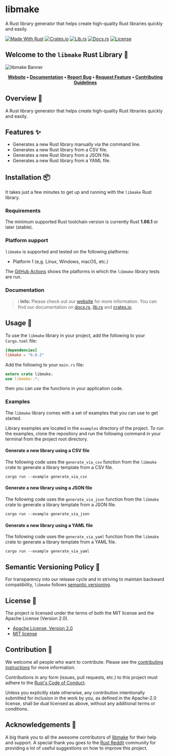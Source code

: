 # libmake

A Rust library generator that helps create high-quality Rust libraries quickly and easily.

[![Made With Rust][made-with-rust-badge]][5]
[![Crates.io][crates-badge]][7]
[![Lib.rs][libs-badge]][9]
[![Docs.rs][docs-badge]][8]
[![License][license-badge]][2]

## Welcome to the `libmake` Rust Library 👋

![libmake Banner][banner]

<!-- markdownlint-disable MD033 -->
<center>

**[Website][0]
• [Documentation][8]
• [Report Bug][3]
• [Request Feature][3]
• [Contributing Guidelines][4]**

</center>

<!-- markdownlint-enable MD033 -->

## Overview 📖

A Rust library generator that helps create high-quality Rust libraries quickly and easily.

## Features ✨

- Generates a new Rust library manually via the command line.
- Generates a new Rust library from a CSV file.
- Generates a new Rust library from a JSON file.
- Generates a new Rust library from a YAML file.

## Installation 📦

It takes just a few minutes to get up and running with the `libmake` Rust
library.

### Requirements

The minimum supported Rust toolchain version is currently Rust
**1.66.1** or later (stable).

### Platform support

`libmake` is supported and tested on the following platforms:

- Platform 1 (e,g. Linux, Windows, macOS, etc.)

The [GitHub Actions][10] shows the platforms in which the `libmake`
library tests are run.

### Documentation

> ℹ️ **Info:** Please check out our [website][0] for more information.
You can find our documentation on [docs.rs][8], [lib.rs][9] and
[crates.io][7].

## Usage 📖

To use the `libmake` library in your project, add the following to your
`Cargo.toml` file:

```toml
[dependencies]
libmake = "0.0.2"
```

Add the following to your `main.rs` file:

```rust
extern crate libmake;
use libmake::*;
```

then you can use the functions in your application code.

### Examples

The `libmake` library comes with a set of examples that you can use to
get started.

Library examples are located in the `examples` directory of the project.
To run the examples, clone the repository and run the following command
in your terminal from the project root directory.

#### Generate a new library using a CSV file

The following code uses the `generate_via_csv` function from the
`libmake` crate to generate a library template from a CSV file.

```shell
cargo run --example generate_via_csv
```

#### Generate a new library using a JSON file

The following code uses the `generate_via_json` function from the
`libmake` crate to generate a library template from a JSON file.

```shell
cargo run --example generate_via_json
```

#### Generate a new library using a YAML file

The following code uses the `generate_via_yaml` function from the
`libmake` crate to generate a library template from a YAML file.

```shell
cargo run --example generate_via_yaml
```

## Semantic Versioning Policy 🚥

For transparency into our release cycle and in striving to maintain
backward compatibility, `libmake` follows [semantic versioning][6].

## License 📝

The project is licensed under the terms of both the MIT license and the
Apache License (Version 2.0).

- [Apache License, Version 2.0][1]
- [MIT license][2]

## Contribution 🤝

We welcome all people who want to contribute. Please see the
[contributing instructions][4] for more information.

Contributions in any form (issues, pull requests, etc.) to this project
must adhere to the [Rust's Code of Conduct][11].

Unless you explicitly state otherwise, any contribution intentionally
submitted for inclusion in the work by you, as defined in the
Apache-2.0 license, shall be dual licensed as above, without any
additional terms or conditions.

## Acknowledgements 💙

A big thank you to all the awesome contributors of [libmake][5] for their
help and support. A special thank you goes to the [Rust Reddit][12]
community for providing a lot of useful suggestions on how to improve
this project.

[0]: https://libmake.com
[1]: https://opensource.org/license/apache-2-0/
[2]: http://opensource.org/licenses/MIT
[3]: https://github.com/sebastienrousseau/libmake/issues
[4]: https://github.com/sebastienrousseau/libmake/blob/main/contributing.md
[5]: https://github.com/sebastienrousseau/libmake/graphs/contributors
[6]: http://semver.org/
[7]: https://crates.io/crates/libmake
[8]: https://docs.rs/libmake
[9]: https://lib.rs/crates/libmake
[10]: https://github.com/sebastienrousseau/libmake/actions
[11]: https://www.rust-lang.org/policies/code-of-conduct
[12]: https://www.reddit.com/r/rust/

[banner]: https://raw.githubusercontent.com/sebastienrousseau/vault/main/assets/libmake/logo/logo-libmake.svg "libmake Banner"
[crates-badge]: https://img.shields.io/crates/v/libmake.svg?style=for-the-badge 'Crates.io Badge'
[docs-badge]: https://img.shields.io/docsrs/libmake.svg?style=for-the-badge 'Docs.rs Badge'
[libs-badge]: https://img.shields.io/badge/lib.rs-v0.0.2-orange.svg?style=for-the-badge 'Lib.rs Badge'
[license-badge]: https://img.shields.io/crates/l/libmake.svg?style=for-the-badge 'License Badge'
[made-with-rust-badge]: https://img.shields.io/badge/rust-f04041?style=for-the-badge&labelColor=c0282d&logo=rust 'Made With Rust Badge'
